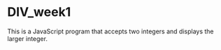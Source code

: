 # DIV_week1
This is a JavaScript program that accepts two integers and displays the larger integer.

